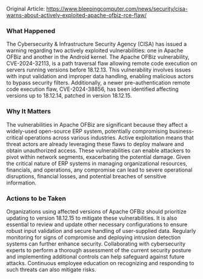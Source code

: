 Original Article: https://www.bleepingcomputer.com/news/security/cisa-warns-about-actively-exploited-apache-ofbiz-rce-flaw/

### What Happened

The Cybersecurity & Infrastructure Security Agency (CISA) has issued a warning regarding two actively exploited vulnerabilities: one in Apache OFBiz and another in the Android kernel. The Apache OFBiz vulnerability, CVE-2024-32113, is a path traversal flaw allowing remote code execution on servers running versions before 18.12.13. This vulnerability involves issues with input validation and improper data handling, enabling malicious actors to bypass security filters. Additionally, a newer pre-authentication remote code execution flaw, CVE-2024-38856, has been identified affecting versions up to 18.12.14, patched in version 18.12.15.

### Why It Matters

The vulnerabilities in Apache OFBiz are significant because they affect a widely-used open-source ERP system, potentially compromising business-critical operations across various industries. Active exploitation means that threat actors are already leveraging these flaws to deploy malware and obtain unauthorized access. These vulnerabilities can enable attackers to pivot within network segments, exacerbating the potential damage. Given the critical nature of ERP systems in managing organizational resources, financials, and operations, any compromise can lead to severe operational disruptions, financial losses, and potential breaches of sensitive information.

### Actions to be Taken

Organizations using affected versions of Apache OFBiz should prioritize updating to version 18.12.15 to mitigate these vulnerabilities. It is also essential to review and update other necessary configurations to ensure robust input validation and secure handling of user-supplied data. Regularly monitoring for signs of compromise and deploying intrusion detection systems can further enhance security. Collaborating with cybersecurity experts to perform a thorough assessment of the current security posture and implementing additional controls can help safeguard against future attacks. Continuous employee education on recognizing and responding to such threats can also mitigate risks.